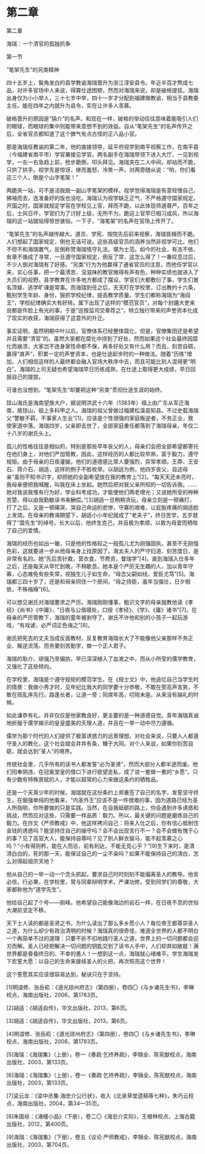 # 第二章

第二章
海瑞：一个清官的孤独抗争

第一节
“笔架先生”的另类精神

四十五岁上，鬓角发白的县学教谕海瑞晋升为浙江淳安县令。年近半百才熬成七品，对许多官场中人来说，得算仕途困顿，然而对海瑞来说，却是破格提拔。海瑞出身仅为小小举人，三十七岁中举，四十一岁才分配到福建做教谕，相当于县教委主任。能在四年之内就升为县令，实在让许多人羡慕。

破格晋升的原因是“狷介”的名声。和现在一样，破格的举动往往意味着能吸引人们的眼球，而眼球的集中则能带来意想不到的效益。自从“笔架先生”的名声传开之后，全省官员都知道了这个脾气有点古怪的正八品小官。

那是海瑞任教谕的第二年，他的直接领导，延平府视学到南平视察工作，在南平县（今福建省南平市）学官署接见学官。两名副手在海瑞带领下进入大厅，一见到视学，一左一右急趋上前，抢步跪倒，叩头拜见。海瑞夹在二人中间，却站而不跪，只拱了拱手。视学先是惊讶，继而羞怒，冷笑一声，对两旁随从说：“哟，你们看这三个人，倒是个山字笔架！”

两跪夹一站，可不是活脱脱一副山字笔架的模样。视学觉得海瑞是有意轻慢自己，拂袖而去，连准备好的饭也没吃。海瑞认为视学缺乏正气，不严格遵守国家规定。开国之时，国家就规定学官在学校见上官，拜而不跪，以此体现师道尊严。百年之后，士风日坏，学官们为了讨好上级，无所不为，跪迎上官早已相习成风，所以海瑞的这一站就站得惊世骇俗。一下子，“海笔架”的名声在官场上传开了。

“笔架先生”的名声越传越大。道员、学宪、按院先后前来视察，海瑞皆揖而不跪。人们想起了国家规定，倒也无话可说。这些高级官员的涵养当然非视学可比。他们不但不和海瑞置气，反倒称赞海瑞恪守礼法，堪为士范。如今的社会，有法不依、有章不循成了寻常，一旦遵守国家规定，倒反了常，这怎么得了！一番叹息过后，不少人倒对海瑞有了好感。“另类”行为为他赢得了通省官员的注意，而他任学官以来，实心任事，把一个最清苦、没滋味的教官做得有声有色，种种实绩也就进入了大员们的视野。县学教育在许多地方都成了摆设，学官们大都敷衍了事，学生们冒名顶替、逃学旷课是常事。而海瑞到任之后，天天盯在学校里，订出教约十六条，甄别学生年龄、身份，狠抓学校纪律，提高教学质量。学生们都称海瑞为“海阎王”，学校纪律确实大有好转。属下出现了这样的“模范官员”，对每个封疆大吏来说都是件脸上有光的事，于是“巡按监司交章荐之”，特立独行带来的声誉资本化成了现实的收获，海瑞获得了这意外的升迁。

事实证明，虽然明朝中叶以后，官僚体系已经整体腐化，但是，官僚集团还是希望并且需要“清官”的。虽然大家都在腐化中捞到了好处，然而如果这个社会最终因腐化而崩溃，大家岂不连身家性命都不保，再多好处又有什么用？而且，刻苦自砺，赢得“直声”，积累一定的声誉资本，也是仕途起步时的一种做法。随着“历练”增加，人们相信这样的人最终都会融入官场大秩序中去，而且可能比别人混得更“明白”。海瑞的上司无疑也希望海瑞早日历练成熟，在仕途上取得更大成绩，早日回报自己的提拔。

可谁也没想到，“笔架先生”却要把这种“另类”贯彻仕途生涯的始终。

琼山海氏是海南望族大户，据说明洪武十六年（1383年）祖上由广东从军迁海南，居琼山，祖上多科甲之人。海瑞的祖父曾做过福建松溪县知县。不过史载海瑞父“警敏不羁，不事家人生业”[1]，应该是个性很强的家庭叛逆者，不务正业，致使家道中落。海瑞四岁，父亲即去世了，全部家庭重任都落到了海瑞母亲，年仅二十八岁的谢氏头上。

孤儿的性格往往是相似的，特别是那些早年丧父的人，母亲们会把全部希望都寄托在他们身上，对他们严加管教，因此，这样经历的人都比较早熟，富于毅力，遵守规矩。由于母亲的日夜灌输，他们的道德感比常人要强烈，异常孝顺。王莽、王安石、蒋介石、胡适，这样的例子不胜枚举。以胡适为例，他四岁丧父，自述母亲“虽则不知书识字，却把她的全副希望放在我的教育上”[2]。“每天天还未亮时，我母亲便把我喊醒，叫我在床上坐起。她然后把对我父亲所知的一切告诉我。……她对我说我惟有行为好，学业科考成功，才能使他们两老增光；又说她所受的种种苦楚，得以由我勤敏读书来酬偿。”[3]胡适一旦稍稍贪玩，母亲立刻是一顿痛打，打了之后，又是一顿痛哭，哭自己命运的悲惨，守寡的艰难，让屁股疼痛的胡适脸上发烧。在母亲的教诲期望下，胡适小小年纪就成了“老夫子”，终日苦学，五岁就得了“糜先生”的绰号。长大以后，他终生克己，并且极为孝顺，以致为母爱而牺牲了自己的爱情。

海瑞的经历也如出一辙，只是他的性格较之一般孤儿尤为刚强固执，甚至不无刚愎色彩，这就要进一步从他母亲身上找原因了。海太夫人的严守妇道、刻苦度日，是非常有名的。她“先后苦针裁，营衣食，节费资，督瑞学”[4]，直到海瑞入仕多年之后，还是每天从早忙到晚，不稍歇息。她本是个严厉无生趣的人，加以青年守寡，心态难免有些失常，视独生儿子如生命，“母念父嗣如线，爱臣尤笃”[5]。海瑞都三四十岁了，还是和母亲同住一个房间，“母之待臣，虽年当强壮，日夕相依，不殊襁褓”[6]。

可以想见谢氏对海瑞要求之严厉。海瑞刚刚懂事，粗识文字的母亲就教他读《孝经》《尚书》《中庸》，“日夜与公偕寝处，口授《孝经》、《学》、《庸》诸书”[7]。在母亲的严厉管教下，海瑞的童年被剥夺了。谢氏不许他和别的小孩子一起玩游戏，“有戏谑，必严词正色诲之”[8]。

谢氏把死去的丈夫当成反面教材，反复教育海瑞长大了不能像他父亲那样不务正业、叛逆流荡，而务要刻苦勤学，做一个正人君子。

海瑞的耿介、顽强乃至偏执，早已深深植入了血液之中，而从小所受的儒学教育，又强化了这些倾向。

在学校里，海瑞是个遵守规矩的模范学生。在《规士文》中，他追忆自己当学生时的情景：我做小秀才时，见年纪比我大的同学要十分恭敬，不敢在旁高声言笑，不敢在班乱序先行。路逢长者，让道一旁；同席年高，叨陪末座。从来没有越礼的时候。

如此谦恭有礼，并非仅仅是他家教良好，更主要的是一种道德自觉。青年海瑞真诚地折服于儒学揭示的皇皇盛美的天理人道，并且在一举一动中尽力遵循。

儒学为那个时代的人们提供了极富诱惑力的远景理想。对社会来说，只要人人都遵守圣人的教化，这个社会就会井井有条，臻于大同。对个人来说，如果你刻苦自砺，就会达到“圣人”的境界。

传统社会里，几乎所有的读书人都发誓“必为圣贤”，然而大部分人都半途而废。他们阳奉阴违，在冠冕堂皇的借口下进行欲望走私，成了说一套做一套的“乡愿”。只有少数有特殊禀赋的人，才能以超常的心力来做这条约的牺牲品。

还是一个天真少年的时候，海瑞就在这份条约上郑重签了自己的名字，发誓坚守终生。在倔强单纯的他看来，“内圣外王”应该不是一件很难的事，因为道路已经为圣人所指明，你所要做的只是实践。当然，在自我砥砺的路上，你会遇到许多诱惑和挑战，然而应对这些，只需要一样品质：毅力。所以，最关键的问题是磨炼自己的毅力。在作文《严师教戒》中，他这样拷问自己：将来入仕之后，你有信心抵制住金钱的诱惑吗？能坚持住自己的操守吗？会不会出现言行不一？会不会做有愧于心的事？见了高官大人，能保持自尊吗？见了别人鲜衣骏马，能不起羡慕之心吗？“小有得则矜，能在人而忌，前有利达，不能无竞心乎？”[9]生下来时，是清清白白的，死的那一天，能保证自己的一尘不染吗？如果不能保持自己的清白，怎么对得起祖宗天地？

他从自己的一举一动一个念头抓起，要求自己时时刻刻不能偏离圣人的教导。他言必信，行必果，在学校里，常与同辈辩明学术，严课功修，受到同学们的尊敬，大家都称他为“道学先生”。

他给自己起了个号——刚峰。他希望自己能像海边的岩石一样，在日夜不息的世俗大潮前坚定不移。

天下士人读的都是圣贤之书，为什么读出了那么多乡愿小人？每位帝王都尊崇圣人之道，为什么却少有政治清明的时候？海瑞真的很奇怪，难道全世界的人都不明白一个再简单不过的道理：只要不折不扣地践行圣人之道，世界上的一切问题都会迎刃而解。圣人已经把解决一切问题的钥匙交到了读书人手中，人们却弃如敝屣！满世界都是昏昏终日的、不幸的愚人！一想到这一点，海瑞就心绪难平。学生海瑞发下宏誓大愿：以自己的生命来接续圣人的火把，再次照亮这个世界！

这个誓愿其实应该很容易达到，秘诀只在于坚持。

[1]明谊修、张岳崧：《道光琼州府志》（第四册），卷四〇《与乡诸先生书》，李琳校点，海南出版社，2006，第1783页。

[2]胡适：《胡适自传》，华文出版社，2013，第6页。

[3]胡适：《胡适自传》，华文出版社，2013，第6页。

[4]明谊修、张岳崧：《道光琼州府志》（第四册），卷四〇《与乡诸先生书》，李琳校点，海南出版社，2006，第1783页。

[5]海瑞：《海瑞集》（上册），卷一《奏疏·乞终养疏》，李锦全、陈宪猷校点，海南出版社，2003，第133页。

[6]海瑞：《海瑞集》（上册），卷一《奏疏·乞终养疏》，李锦全、陈宪猷校点，海南出版社，2003，第133页。

[7]梁云龙：《梁中丞集·海忠介公行状》，收入《北泉草堂遗稿等七种》，朱巧云校点，海南出版社，2004，第34—35页。

[8]朱国祯：《涌幢小品》（下册），卷二〇《海忠介实际》，王根林校点，上海古籍出版社，2012，第400页。

[9]海瑞：《海瑞集》（下册），卷五《议论·严师教戒》，李锦全、陈宪猷校点，海南出版社，2003，第704页。